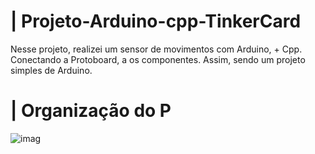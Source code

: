 # | Projeto-Arduino-cpp-TinkerCard
 
  Nesse projeto, realizei um sensor de movimentos com Arduino, + Cpp. Conectando a Protoboard, a os componentes. Assim, sendo um projeto simples de Arduino.

# | Organização do P
  
![imag](https://github.com/user-attachments/assets/a318b6ee-bb10-40b8-add4-95fb8471fec1)
